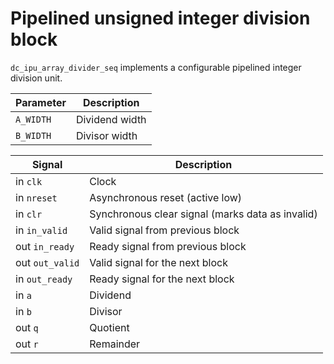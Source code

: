 # Pipelined unsigned integer division block

`dc_ipu_array_divider_seq` implements a configurable pipelined integer division unit.

|Parameter|Description|
|---------|-----------|
|`A_WIDTH`|Dividend width|
|`B_WIDTH`|Divisor width|

|Signal|Description|
|------|-----------|
|in `clk`|Clock|
|in `nreset`|Asynchronous reset (active low)|
|in `clr`|Synchronous clear signal (marks data as invalid)|
|in `in_valid`|Valid signal from previous block|
|out `in_ready`|Ready signal from previous block|
|out `out_valid`|Valid signal for the next block|
|in `out_ready`|Ready signal for the next block|
|in `a`|Dividend|
|in `b`|Divisor|
|out `q`|Quotient|
|out `r`|Remainder|